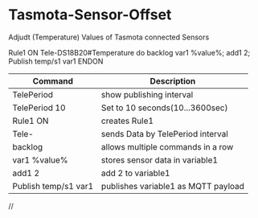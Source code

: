 # Tasmota-Sensor-Offset
Adjudt (Temperature) Values of Tasmota connected Sensors

Rule1 ON Tele-DS18B20#Temperature do backlog var1 %value%; add1 2;  Publish temp/s1 var1 ENDON

Command | Description
------- | -----------
TelePeriod | show publishing interval
TelePeriod  10 | Set to 10 seconds(10...3600sec)
Rule1 ON | creates Rule1
Tele- | sends Data by TelePeriod interval
backlog | allows multiple commands in a row
var1 %value% | stores sensor data in variable1
add1 2 | add 2 to variable1
Publish temp/s1 var1 | publishes variable1 as MQTT payload
//
